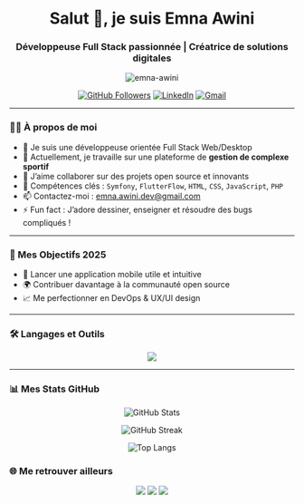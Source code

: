 <h1 align="center">Salut 👋, je suis Emna Awini</h1>
<h3 align="center">Développeuse Full Stack passionnée | Créatrice de solutions digitales</h3>

<p align="center">
  <img src="https://komarev.com/ghpvc/?username=emna-awini&label=Profile%20views&color=0e75b6&style=flat" alt="emna-awini" />
</p>

<p align="center">
  <a href="https://github.com/emna-awini?tab=followers"><img src="https://img.shields.io/github/followers/emna-awini?label=Followers&style=social" alt="GitHub Followers"></a>
  <a href="https://linkedin.com/in/emna-awini"><img src="https://img.shields.io/badge/LinkedIn-Connect-blue?logo=linkedin" alt="LinkedIn"></a>
  <a href="mailto:emna.awini.dev@gmail.com"><img src="https://img.shields.io/badge/email-Contact-red?logo=gmail" alt="Gmail"></a>
</p>

---

### 👩‍💻 À propos de moi

- 🌱 Je suis une développeuse orientée Full Stack Web/Desktop
- 🔭 Actuellement, je travaille sur une plateforme de **gestion de complexe sportif**
- 👯 J’aime collaborer sur des projets open source et innovants
- 💬 Compétences clés : `Symfony`, `FlutterFlow`, `HTML`, `CSS`, `JavaScript`, `PHP`
- 📫 Contactez-moi : emna.awini.dev@gmail.com
- ⚡ Fun fact : J’adore dessiner, enseigner et résoudre des bugs compliqués !

---

### 🚀 Mes Objectifs 2025

- 🚩 Lancer une application mobile utile et intuitive
- 🌍 Contribuer davantage à la communauté open source
- 📈 Me perfectionner en DevOps & UX/UI design

---

### 🛠️ Langages et Outils

<p align="center">
  <img src="https://skillicons.dev/icons?i=html,css,js,php,symfony,flutter,figma,github,git,vscode,linux,postgres,mysql" />
</p>

---

### 📊 Mes Stats GitHub

<p align="center">
  <img src="https://github-readme-stats.vercel.app/api?username=emna-awini&show_icons=true&theme=tokyonight" alt="GitHub Stats" />
</p>

<p align="center">
  <img src="https://github-readme-streak-stats.herokuapp.com/?user=emna-awini&theme=tokyonight" alt="GitHub Streak" />
</p>

<p align="center">
  <img src="https://github-readme-stats.vercel.app/api/top-langs/?username=emna-awini&layout=compact&theme=tokyonight" alt="Top Langs" />
</p>


### 🌐 Me retrouver ailleurs

<p align="center">
  <a href="https://www.linkedin.com/in/emna-awini"><img src="https://img.shields.io/badge/LinkedIn-Emna%20Awini-blue?logo=linkedin" /></a>
  <a href="https://github.com/emna-awini"><img src="https://img.shields.io/badge/GitHub-emna--awini-black?logo=github" /></a>
  <a href="mailto:emna.awini@esprit.tn"><img src="https://img.shields.io/badge/Email-Contact-red?logo=gmail" /></a>
</p>
